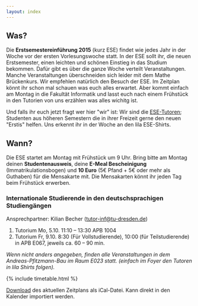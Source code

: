 ```yaml
---
layout: index
---
```


## Was?

Die **Erstsemestereinführung 2015** (kurz ESE) findet wie jedes Jahr in der Woche vor der ersten Vorlesungswoche statt. In der ESE sollt ihr, die neuen Erstsemester, einen leichten und schönen Einstieg in das Studium bekommen. Dafür gibt es über die ganze Woche verteilt Veranstaltungen. Manche Veranstaltungen überschneiden sich leider mit dem Mathe Brückenkurs. Wir empfehlen natürlich den Besuch der ESE. Im Zeitplan könnt ihr schon mal schauen was euch alles erwartet. Aber kommt einfach am Montag in die Fakultät Informatik und lasst euch nach einem Frühstück in den Tutorien von uns erzählen was alles wichitg ist.


Und falls ihr euch jetzt fragt wer hier "wir" ist: Wir sind die [ESE-Tutoren](fotos.html); Studenten aus höheren Semestern die in ihrer Freizeit gerne den neuen "Erstis" helfen. Uns erkennt ihr in der Woche an den lila ESE-Shirts.


## Wann?

Die ESE startet am Montag mit Frühstück um 9 Uhr. Bring bitte am Montag deinen **Studentenausweis**, deine **E-Meal Bescheinigung** (Immatrikulationsbogen) und **10 Euro** (5€ Pfand + 5€ oder mehr als Guthaben) für die Mensakarte mit. Die Mensakarten könnt ihr jeden Tag beim Frühstück erwerben.

### Internationale Studierende in den deutschsprachigen Studiengängen

Ansprechpartner: Kilian Becher (tutor-inf@tu-dresden.de)  
1. Tutorium Mo, 5.10. 11:10 – 13:30 APB 1004  
2. Tutorium Fr, 9.10. 8:30 (Für Vollstudierende), 10:00 (für Teilstudierende) in APB E067, jeweils ca. 60 – 90 min.  

*Wenn nicht anders angegeben, finden alle Veranstaltungen in dem Andreas-Pfitzmann-Bau im Raum E023 statt. (einfach im Foyer den Tutoren in lila Shirts folgen).*

{% include timetable.html %}

[Download](ESE.ics) des aktuellen Zeitplans als iCal-Datei. Kann direkt in den Kalender importiert werden.
